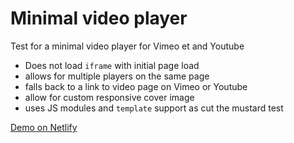 # Minimal video player

Test for a minimal video player for Vimeo et and Youtube

- Does not load `iframe` with initial page load
- allows for multiple players on the same page
- falls back to a link to video page on Vimeo or Youtube
- allow for custom responsive cover image
- uses JS modules and `template` support as cut the mustard test

[Demo on Netlify](https://minvideoplayer.netlify.app)
